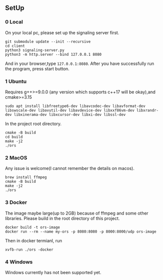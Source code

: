 ## SetUp

### 0 Local
On your local pc, please set up the signaling server first.
```shell
git submodule update --init --recursive
cd client
python3 signaling-server.py
python3 -m http.server --bind 127.0.0.1 8080
```
And in your browser,type `127.0.0.1:8080`. After you have successfully run the program, press start button.

### 1 Ubuntu
Requires g++>=9.0.0 (any version which supports c++17 will be okay),and cmake>=3.15
```shell
sudo apt install libfreetype6-dev libavcodec-dev libavformat-dev libswscale-dev libavutil-dev libavdevice-dev libxxf86vm-dev libxrandr-dev libxinerama-dev libxcursor-dev libxi-dev libssl-dev
```

In the project root directory.

```
cmake -B build
cd build
make -j2
./ors
```

### 2 MacOS

Any issue is welcome(I cannot remember the details on macos).
```shell
brew install ffmpeg
cmake -B build
make -j2
./ors
```

### 3 Docker
The image maybe large(up to 2GB) because of ffmpeg and some other libraries. Please build in the root directory of this project.

```shell
docker build -t ors-image
docker run --rm --name my-ors -p 8080:8080 -p 8000:8000/udp ors-image
```
Then in docker termianl, run
```shell
xvfb-run ./ors -docker
```

### 4 Windows
Windows currently has not been supported yet.
